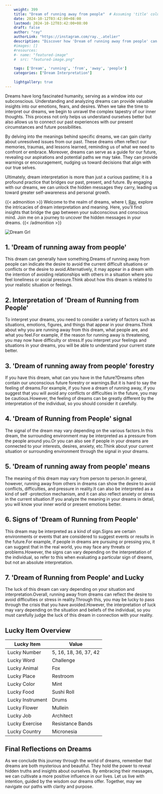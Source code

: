 ```yaml
---
    weight: 399
    title: "Dream of running away from people"  # Assuming 'title' column exists
    date: 2024-10-12T03:42:00+08:00
    lastmod: 2024-10-12T03:42:00+08:00
    draft: false
    author: "ray"
    authorLink: "https://instagram.com/ray._.atelier"
    description: "Discover how 'Dream of running away from people' can interpret your future and uncover its significant meanings in your life."
    #images: []
    #resources:
    #- name: "featured-image"
    #  src: "featured-image.png"
    
    tags: ['Dream', 'running', 'from', 'away', 'people']
    categories: ["Dream Interpretation"]
    
    lightgallery: true
---
```

    
Dreams have long fascinated humanity, serving as a window into our subconscious. Understanding and analyzing dreams can provide valuable insights into our emotions, fears, and desires. When we take the time to interpret our dreams, we begin to unravel the complex tapestry of our inner thoughts. This process not only helps us understand ourselves better but also allows us to connect our past experiences with our present circumstances and future possibilities.

By delving into the meanings behind specific dreams, we can gain clarity about unresolved issues from our past. These dreams often reflect our memories, traumas, and lessons learned, reminding us of what we need to confront or embrace. Moreover, dreams can serve as a guide for our future, revealing our aspirations and potential paths we may take. They can provide warnings or encouragement, nudging us toward decisions that align with our true selves.

Ultimately, dream interpretation is more than just a curious pastime; it is a profound practice that bridges our past, present, and future. By engaging with our dreams, we can unlock the hidden messages they carry, leading us toward greater self-awareness and personal growth.

{{< admonition >}}
Welcome to the realm of dreams, where I, [Ray](https://instagram.com/ray._.atelier), explore the intricacies of dream interpretation and meaning. Here, you’ll find insights that bridge the gap between your subconscious and conscious mind. Join me on a journey to uncover the hidden messages in your dreams.
{{< /admonition >}}

![Dream Grl](https://cdn.pixabay.com/photo/2017/11/02/03/35/gothic-2910057_1280.jpg "Dream Grl")

## 1. 'Dream of running away from people'
This dream can generally have something.Dreams of running away from people can indicate the desire to avoid the current difficult situations or conflicts or the desire to avoid.Alternatively, it may appear in a dream with the intention of avoiding relationships with others in a situation where you feel loneliness or social pressure.Think about how this dream is related to your realistic situation or feelings.

## 2. Interpretation of 'Dream of Running from People'
To interpret your dreams, you need to consider a variety of factors such as situations, emotions, figures, and things that appear in your dreams.Think about why you are running away from this dream, what people are, and what you feel.For example, if the reason for running away is threatening, you may now have difficulty or stress.If you interpret your feelings and situations in your dreams, you will be able to understand your current state better.

## 3. 'Dream of running away from people' forestry
If you have this dream, what can you have in the future?Dreams often contain our unconscious future forestry or warnings.But it is hard to say the feeling of dreams.For example, if you have a dream of running away, if you suggest that you will avoid any conflicts or difficulties in the future, you may be cautious.However, the feeling of dreams can be greatly different by the interpretation of the individual, so you should consider it carefully.

## 4. 'Dream of Running from People' signal
The signal of the dream may vary depending on the various factors.In this dream, the surrounding environment may be interpreted as a pressure from the people around you.Or you can also see if people in your dreams are connected to your interests, desires, anxiety, etc.Think about your current situation or surrounding environment through the signal in your dreams.

## 5. 'Dream of running away from people' means
The meaning of this dream may vary from person to person.In general, however, running away from others in dreams can show the desire to avoid conflicts, difficulties, and pressure in reality.It can also be interpreted as a kind of self -protection mechanism, and it can also reflect anxiety or stress in the current situation.If you analyze the meaning in your dreams in detail, you will know your inner world or present emotions better.

## 6. Signs of 'Dream of Running from People'
This dream may be interpreted as a kind of sign.Signs are certain environments or events that are considered to suggest events or results in the future.For example, if people in dreams are pursuing or pressing you, it can suggest that in the real world, you may face any threats or problems.However, the signs can vary depending on the interpretation of the individual, so refer to this when evaluating a particular sign of dreams, but not an absolute interpretation.

## 7. 'Dream of Running from People' and Lucky
The luck of this dream can vary depending on your situation and interpretation.Overall, running away from dreams can reflect the desire to avoid difficulties or stress in reality.Through this, you may be lucky to pass through the crisis that you have avoided.However, the interpretation of luck may vary depending on the situation and beliefs of the individual, so you must carefully judge the luck of this dream in connection with your reality.

## Lucky Item Overview
| Lucky Item          | Value              |
|---------------|--------------------|
| Lucky Number        | 5, 16, 18, 36, 37, 42  |
| Lucky Word          | Challenge |
| Lucky Animal        | Fox |
| Lucky Place         | Restroom     |
| Lucky Color         | Mint     |
| Lucky Food          | Sushi Roll      |
| Lucky Instrument    | Drums |
| Lucky Flower        | Mullein    |
| Lucky Job           | Architect       |
| Lucky Exercise      | Resistance Bands  |
| Lucky Country       | Micronesia    |


##  Final Reflections on Dreams

As we conclude this journey through the world of dreams, remember that dreams are both mysterious and beautiful. They hold the power to reveal hidden truths and insights about ourselves. By embracing their messages, we can cultivate a more positive influence in our lives. Let us live with intention, guided by the wisdom our dreams offer. Together, may we navigate our paths with clarity and purpose.
